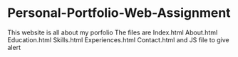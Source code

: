 # Personal-Portfolio-Web-Assignment
This website is all about my porfolio
The files are 
Index.html
About.html
Education.html
Skills.html
Experiences.html
Contact.html
and JS file to give alert
